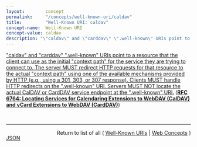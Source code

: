 ```yaml
---
layout:        concept
permalink:     "/concepts/well-known-uri/caldav"
title:         "Well-Known URI: caldav"
concept-name:  Well-Known URI
concept-value: caldav
description: "\"caldav\" and \"carddav\" \".well-known\" URIs point to a resource that the client can use as the initial \"context path\" for the service they are trying to connect to. The server MUST redirect HTTP requests for that resource to the actual \"context path\" using one of the available mechanisms provided by HTTP (e.g., using a 301, 303, or 307 response). Clients MUST handle HTTP redirects on the \".well-known\" URI. Servers MUST NOT locate the actual CalDAV or CardDAV service endpoint at the \".well-known\" URI."
---
```


["caldav" and "carddav" ".well-known" URIs point to a resource that the client can use as the initial "context path" for the service they are trying to connect to. The server MUST redirect HTTP requests for that resource to the actual "context path" using one of the available mechanisms provided by HTTP (e.g., using a 301, 303, or 307 response). Clients MUST handle HTTP redirects on the ".well-known" URI. Servers MUST NOT locate the actual CalDAV or CardDAV service endpoint at the ".well-known" URI.](https://datatracker.ietf.org/doc/html/rfc6764#section-5 "Read documentation for Well-Known URI &#34;caldav&#34;") (**[RFC 6764: Locating Services for Calendaring Extensions to WebDAV (CalDAV) and vCard Extensions to WebDAV (CardDAV)](/specs/IETF/RFC/6764 "This specification describes how DNS SRV records, DNS TXT records, and well-known URIs can be used together or separately to locate CalDAV (Calendaring Extensions to Web Distributed Authoring and Versioning (WebDAV)) or CardDAV (vCard Extensions to WebDAV) services.")**)

<br/>
<hr/>

<p style="float : left"><a href="./caldav.json" title="JSON representing this particular Web Concept value">JSON</a></p>
<p style="text-align: right">Return to list of all ( <a href="../well-known-uri/">Well-Known URIs</a> | <a href="../">Web Concepts</a> )</p>
